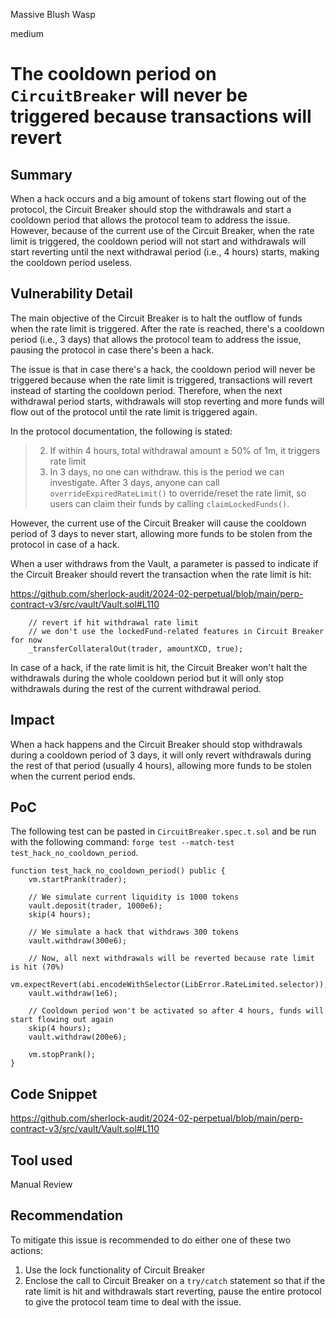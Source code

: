 Massive Blush Wasp

medium

# The cooldown period on `CircuitBreaker` will never be triggered because transactions will revert

## Summary

When a hack occurs and a big amount of tokens start flowing out of the protocol, the Circuit Breaker should stop the withdrawals and start a cooldown period that allows the protocol team to address the issue. However, because of the current use of the Circuit Breaker, when the rate limit is triggered, the cooldown period will not start and withdrawals will start reverting until the next withdrawal period (i.e., 4 hours) starts, making the cooldown period useless.

## Vulnerability Detail

The main objective of the Circuit Breaker is to halt the outflow of funds when the rate limit is triggered. After the rate is reached, there's a cooldown period (i.e., 3 days) that allows the protocol team to address the issue, pausing the protocol in case there's been a hack. 

The issue is that in case there's a hack, the cooldown period will never be triggered because when the rate limit is triggered, transactions will revert instead of starting the cooldown period. Therefore, when the next withdrawal period starts, withdrawals will stop reverting and more funds will flow out of the protocol until the rate limit is triggered again. 

In the protocol documentation, the following is stated:

> 2. If within 4 hours, total withdrawal amount ≥ 50% of 1m, it triggers rate limit
> 3. In 3 days, no one can withdraw. this is the period we can investigate. After 3 days, anyone can call `overrideExpiredRateLimit()` to override/reset the rate limit, so users can claim their funds by calling `claimLockedFunds()`.

However, the current use of the Circuit Breaker will cause the cooldown period of 3 days to never start, allowing more funds to be stolen from the protocol in case of a hack. 

When a user withdraws from the Vault, a parameter is passed to indicate if the Circuit Breaker should revert the transaction when the rate limit is hit:

https://github.com/sherlock-audit/2024-02-perpetual/blob/main/perp-contract-v3/src/vault/Vault.sol#L110
```solidity
    // revert if hit withdrawal rate limit
    // we don't use the lockedFund-related features in Circuit Breaker for now
    _transferCollateralOut(trader, amountXCD, true);
```

In case of a hack, if the rate limit is hit, the Circuit Breaker won't halt the withdrawals during the whole cooldown period but it will only stop withdrawals during the rest of the current withdrawal period. 

## Impact

When a hack happens and the Circuit Breaker should stop withdrawals during a cooldown period of 3 days, it will only revert withdrawals during the rest of that period (usually 4 hours), allowing more funds to be stolen when the current period ends. 

## PoC

The following test can be pasted in `CircuitBreaker.spec.t.sol` and be run with the following command: `forge test --match-test test_hack_no_cooldown_period`.

```solidity
function test_hack_no_cooldown_period() public {
    vm.startPrank(trader);

    // We simulate current liquidity is 1000 tokens
    vault.deposit(trader, 1000e6);
    skip(4 hours);

    // We simulate a hack that withdraws 300 tokens
    vault.withdraw(300e6);

    // Now, all next withdrawals will be reverted because rate limit is hit (70%)
    vm.expectRevert(abi.encodeWithSelector(LibError.RateLimited.selector));
    vault.withdraw(1e6);

    // Cooldown period won't be activated so after 4 hours, funds will start flowing out again
    skip(4 hours);
    vault.withdraw(200e6);

    vm.stopPrank();
}
```

## Code Snippet

https://github.com/sherlock-audit/2024-02-perpetual/blob/main/perp-contract-v3/src/vault/Vault.sol#L110

## Tool used

Manual Review

## Recommendation

To mitigate this issue is recommended to do either one of these two actions:

1. Use the lock functionality of Circuit Breaker
2. Enclose the call to Circuit Breaker on a `try/catch` statement so that if the rate limit is hit and withdrawals start reverting, pause the entire protocol to give the protocol team time to deal with the issue. 